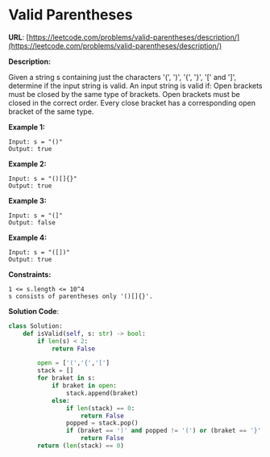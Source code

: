 # Valid Parentheses
**URL**: [https://leetcode.com/problems/valid-parentheses/description/](https://leetcode.com/problems/valid-parentheses/description/)

**Description:**

Given a string s containing just the characters '(', ')', '{', '}', '[' and
']', determine if the input string is valid.
An input string is valid if:
Open brackets must be closed by the same type of brackets.
Open brackets must be closed in the correct order.
Every close bracket has a corresponding open bracket of the same type.

 __Example 1:__
```
Input: s = "()"
Output: true
```

 __Example 2:__
```
Input: s = "()[]{}"
Output: true
```

 __Example 3:__
```
Input: s = "(]"
Output: false
```

 __Example 4:__
```
Input: s = "([])"
Output: true
```

 __Constraints:__
```
1 <= s.length <= 10^4
s consists of parentheses only '()[]{}'.
```

**Solution Code**:
```python
class Solution:
    def isValid(self, s: str) -> bool:
        if len(s) < 2:
            return False

        open = ['(','{','[']
        stack = []
        for braket in s:
            if braket in open:
                stack.append(braket)
            else:
                if len(stack) == 0:
                    return False
                popped = stack.pop()
                if (braket == ')' and popped != '(') or (braket == '}' and popped != '{') or (braket == ']' and popped != '['):
                    return False
        return (len(stack) == 0)

```
